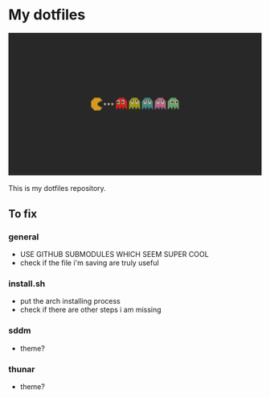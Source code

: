# My dotfiles

![wallpaper](OpMPCR0.png)

This is my dotfiles repository.

## To fix

### general

- USE GITHUB SUBMODULES WHICH SEEM SUPER COOL
- check if the file i'm saving are truly useful

### install.sh

- put the arch installing process
- check if there are other steps i am missing

### sddm

- theme?

### thunar

- theme?

